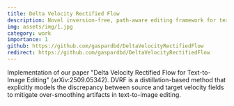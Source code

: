 ```yaml
---
title: Delta Velocity Rectified Flow
description: Novel inversion-free, path-aware editing framework for text-to-image editing
img: assets/img/1.jpg
category: work
importance: 1
github: https://github.com/gaspardbd/DeltaVelocityRectifiedFlow
redirect: https://github.com/gaspardbd/DeltaVelocityRectifiedFlow
---
```


Implementation of our paper "Delta Velocity Rectified Flow for Text-to-Image Editing" (arXiv:2509.05342). DVRF is a distillation-based method that explicitly models the discrepancy between source and target velocity fields to mitigate over-smoothing artifacts in text-to-image editing.

